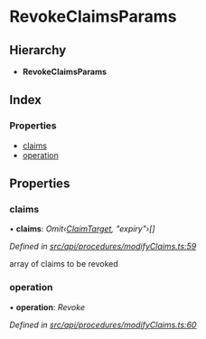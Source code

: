 # RevokeClaimsParams

## Hierarchy

* **RevokeClaimsParams**

## Index

### Properties

* [claims](revokeclaimsparams.md#claims)
* [operation](revokeclaimsparams.md#operation)

## Properties

### claims

• **claims**: _Omit‹_[_ClaimTarget_](claimtarget.md)_, "expiry"›\[\]_

_Defined in_ [_src/api/procedures/modifyClaims.ts:59_](https://github.com/PolymathNetwork/polymesh-sdk/blob/23062de4/src/api/procedures/modifyClaims.ts#L59)

array of claims to be revoked

### operation

• **operation**: _Revoke_

_Defined in_ [_src/api/procedures/modifyClaims.ts:60_](https://github.com/PolymathNetwork/polymesh-sdk/blob/23062de4/src/api/procedures/modifyClaims.ts#L60)

